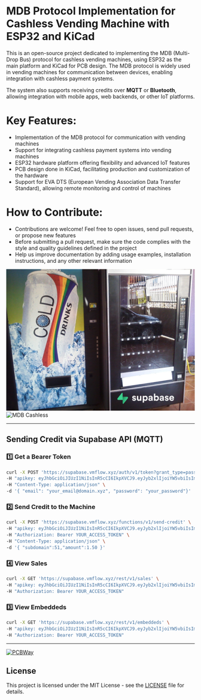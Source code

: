 # MDB Protocol Implementation for Cashless Vending Machine with ESP32 and KiCad
This is an open-source project dedicated to implementing the MDB (Multi-Drop Bus) protocol for cashless vending machines, using ESP32 as the main platform and KiCad for PCB design. The MDB protocol is widely used in vending machines for communication between devices, enabling integration with cashless payment systems.

The system also supports receiving credits over **MQTT** or **Bluetooth**, allowing integration with mobile apps, web backends, or other IoT platforms.

# Key Features:
- Implementation of the MDB protocol for communication with vending machines
- Support for integrating cashless payment systems into vending machines
- ESP32 hardware platform offering flexibility and advanced IoT features
- PCB design done in KiCad, facilitating production and customization of the hardware
- Support for EVA DTS (European Vending Association Data Transfer Standard), allowing remote monitoring and control of machines
# How to Contribute:
- Contributions are welcome! Feel free to open issues, send pull requests, or propose new features
- Before submitting a pull request, make sure the code complies with the style and quality guidelines defined in the project
- Help us improve documentation by adding usage examples, installation instructions, and any other relevant information

![MDB Cashless](1411051686640.jpg)
![MDB Cashless](mdb-slave-esp32s3_pcb.png)

---

## Sending Credit via Supabase API (MQTT)

### 1️⃣ Get a Bearer Token

```bash
curl -X POST 'https://supabase.vmflow.xyz/auth/v1/token?grant_type=password' \
-H "apikey: eyJhbGciOiJIUzI1NiIsInR5cCI6IkpXVCJ9.eyJyb2xlIjoiYW5vbiIsImlzcyI6InN1cGFiYXNlLWRlbW8iLCJpYXQiOjE2NDE3NjkyMDAsImV4cCI6MTc5OTUzNTYwMH0.VGEEIztVo-do9cy_Qw2-2sF8bSONckhX71Nvtwj15X4" \
-H "Content-Type: application/json" \
-d '{ "email": "your_email@domain.xyz", "password": "your_password"}'
```

### 2️⃣ Send Credit to the Machine

```bash
curl -X POST 'https://supabase.vmflow.xyz/functions/v1/send-credit' \
-H "apikey: eyJhbGciOiJIUzI1NiIsInR5cCI6IkpXVCJ9.eyJyb2xlIjoiYW5vbiIsImlzcyI6InN1cGFiYXNlLWRlbW8iLCJpYXQiOjE2NDE3NjkyMDAsImV4cCI6MTc5OTUzNTYwMH0.VGEEIztVo-do9cy_Qw2-2sF8bSONckhX71Nvtwj15X4" \
-H "Authorization: Bearer YOUR_ACCESS_TOKEN" \
-H "Content-Type: application/json" \
-d '{ "subdomain":51,"amount":1.50 }'
```

### 4️⃣ View Sales

```bash
curl -X GET 'https://supabase.vmflow.xyz/rest/v1/sales' \
-H "apikey: eyJhbGciOiJIUzI1NiIsInR5cCI6IkpXVCJ9.eyJyb2xlIjoiYW5vbiIsImlzcyI6InN1cGFiYXNlLWRlbW8iLCJpYXQiOjE2NDE3NjkyMDAsImV4cCI6MTc5OTUzNTYwMH0.VGEEIztVo-do9cy_Qw2-2sF8bSONckhX71Nvtwj15X4" \
-H "Authorization: Bearer YOUR_ACCESS_TOKEN"
```

### 3️⃣ View Embeddeds

```bash
curl -X GET 'https://supabase.vmflow.xyz/rest/v1/embeddeds' \
-H "apikey: eyJhbGciOiJIUzI1NiIsInR5cCI6IkpXVCJ9.eyJyb2xlIjoiYW5vbiIsImlzcyI6InN1cGFiYXNlLWRlbW8iLCJpYXQiOjE2NDE3NjkyMDAsImV4cCI6MTc5OTUzNTYwMH0.VGEEIztVo-do9cy_Qw2-2sF8bSONckhX71Nvtwj15X4" \
-H "Authorization: Bearer YOUR_ACCESS_TOKEN"
```

---

[![PCBWay](https://www.pcbway.com/project/img/images/frompcbway-1220.png)](https://www.pcbway.com/project/shareproject/mdb_esp32_cashless_bc6bf8d8.html)

## License

This project is licensed under the MIT License - see the [LICENSE](LICENSE) file for details.
